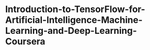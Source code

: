 # Introduction-to-TensorFlow-for-Artificial-Intelligence-Machine-Learning-and-Deep-Learning-Coursera

